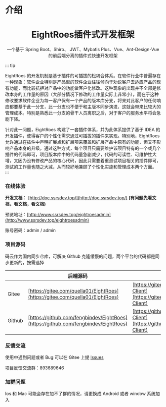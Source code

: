 # 介绍

<center><h1>EightRoes插件式开发框架</h1></center>
<center><p>一个基于 Spring Boot、Shiro、 JWT、Mybatis Plus、Vue、Ant-Design-Vue 的前后端分离的插件式快速开发框架</p></center>
<center>

</center>

::: tip

EightRoes 的开发机制是基于插件的可插拔的松耦合体系。在软件行业中普遍存在一种现象：软件企业特别是产品型的软件企业往往倾向于劝说客户去适应产品的现有功能，而比较抗拒对产品中的功能做客户化修改。这种现象的出现并不全部是修改本身的工作量的原因（大部分情况下修改的工作量实际上非常小），而在于这种修改要求软件企业为每一客户保有一个产品的版本库分支，将来对此客户的任何响应都要基于此一分支，此一分支也不便于和主版本同步演进，这就会带来比较大的管理成本。特别是熟悉此一分支的骨干人员离职之后，对于客户的服务水平将会急剧下降。

针对此一问题，EightRoes 构建了一套插件体系，并为此体系提供了基于 IDEA 的开发插件，使得客户的个性化需求通过可插拔的插件来实现。特别地，EightRoes 允许通过在插件中声明扩展点和扩展项来覆盖和扩展产品中原有的功能，但又不影响产品本身的升级。通过这种方式，每个项目只需要维护该项目特有的一个或几个插件的代码即可，项目版本库中的代码量急剧减少，代码的可读性、可维护性大增，又因为没有修改产品的核心代码，因此只需要着重测试项目相关的插件即可，测试的工作量也随之大减，从而较好地兼顾了个性化实施和管理成本两个方面。
:::

### 在线体验

**开发文档：**  [http://doc.ssrsdev.top/](http://doc.ssrsdev.top/)  **(有问题先看文档，看文档，看文档)**

预览地址：[http://www.ssrsdev.top/eightroesadmin](http://www.ssrsdev.top/eightroesadmin)

账号密码：admin / admin

### 项目源码

码云作为国内同步仓库，可解决 Github 克隆缓慢的问题，两个平台的代码都是同步更新的，按需选择

|        | 后端源码                                                                     | 前端源码                                                                                   |
| ------ | ---------------------------------------------------------------------------- | ------------------------------------------------------------------------------------------ |
| Gitee  | [https://gitee.com/quella01/EightRoes](https://gitee.com/quella01/EightRoes) | [https://gitee.com/quella01/EightRoes-Client](https://gitee.com/quella01/EightRoes-Client) |
| Github  | [https://github.com/fengbindev/EightRoes](https://github.com/fengbindev/EightRoes) | [https://github.com/fengbindev/EightRoes-Client](https://github.com/fengbindev/EightRoes-Client) |
### 反馈交流


使用中遇到问题或者 Bug 可以在 Gitee 上提 [Issues](https://gitee.com/quella01/EightRoes/issues)

项目反馈交流群：893689646

### 加群问题

Ios 和 Mac 可能会存在加不了群的情况，请更换成 Android 或者 window 系统加入

